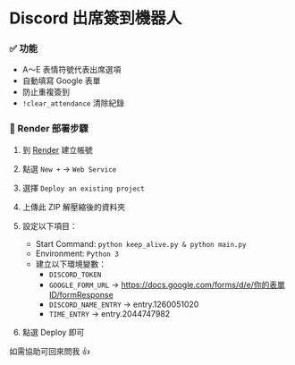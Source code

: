 # Discord 出席簽到機器人

### ✅ 功能
- A～E 表情符號代表出席選項
- 自動填寫 Google 表單
- 防止重複簽到
- `!clear_attendance` 清除紀錄

### 🚀 Render 部署步驟

1. 到 [Render](https://render.com/) 建立帳號
2. 點選 `New +` → `Web Service`
3. 選擇 `Deploy an existing project`
4. 上傳此 ZIP 解壓縮後的資料夾
5. 設定以下項目：
   - Start Command: `python keep_alive.py & python main.py`
   - Environment: `Python 3`
   - 建立以下環境變數：
     - `DISCORD_TOKEN`
     - `GOOGLE_FORM_URL` → https://docs.google.com/forms/d/e/你的表單ID/formResponse
     - `DISCORD_NAME_ENTRY` → entry.1260051020
     - `TIME_ENTRY` → entry.2044747982

6. 點選 Deploy 即可

如需協助可回來問我 👍
